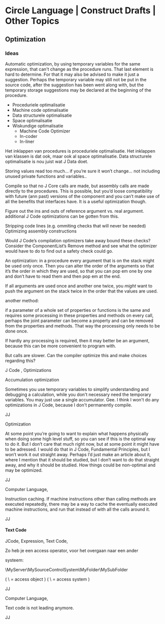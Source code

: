 ﻿Circle Language | Construct Drafts | Other Topics
=================================================

Optimization
------------

### Ideas

Automatic optimization, by using temporary variables for the same expression, that can't change as the procedure runs. That last element is hard to determine. For that it may also be advised to make it just a suggestion. Perhaps the temporary variable may still not be put in the source code, after the suggestion has been went along with, but the temporary storage suggestions may be declared at the beginning of the procedure.

- Proceduriele optimalisatie
- Machine code optimalisatie
- Data structurele optimalisatie
- Space optimalisatie
- Wiskundige optimalisatie
    - Machine Code Optimizer
    - In-coder
    - In-liner

Het inklappen van procedures is proceduriele optimalisatie. Het inklappen van klassen is dat ook, maar ook al space optimalisatie.
Data structurele optimalisatie is nou juist wat J Data doet. 

Storing values read too much… if you’re sure it won’t change…
not including unused private functions and variables..

Compile so that no J Core calls are made, but assembly calls are made directly to the procedures. This is possible, but you’d loose compatibility with future (ann past) versions of the component and you can’t make use of all the benefits that interfaces have. It is a useful optimization though.

Figure out the ins and outs of reference argument vs. real argument.
additional J Code optimizations can be gotten from this.

Stripping code lines (e.g. ommiting checks that will never be needed)
Optimizing assembly constructions

Would J Code’s compilation optimizers take away bound these checks? Consider the ComponentList’s Remove method and see what the optimizer would have to do to find out a safety check could go.

An optimization: in a procedure every argument that is on the stack might be used only once. Then you can alter the order of the arguments so that it’s the order in which they are used, so that you can pop em one by one and don’t have to read them and then pop em at the end.

If all arguments are used once and another one twice, you *might* want to push the argument on the stack twice in the order that the values are used.

another method:

if a parameter of a whole set of properties or functions is the same and requires some processing in these properties and methods on every call, perhaps the joint parameter can become a property and can be removed from the properties and methods. That way the processing only needs to be done once.

If hardly any processing is required, then it may better be an argument, because this can be more convenient to program with.

But calls are slower. Can the compiler optimize this and make choices regarding this?


J Code , Optimizations

Accumulation optimization

Sometimes you use temporary variables to simplify understanding and debugging a calculation,
while you don't necessary need the temporary variables. You may just use a single accumulator.
Gee. I think I won't do any optimizations in J Code, because I don't permanently compile.

JJ


Optimization

At some point you’re going to want to explain what happens physically when doing some high level stuff, so you can see if this is the optimal way to do it.
But I don’t care that much right now, but at some point it might have to be adressed.
I would do that in J Code, Fundamental Principles, but I won’t work it out straight away.
Perhaps I’d just make an article about it, where I mention that it should be studied, but I don’t want to do that straight away, and why it should be studied. How things could be non-optimal and may be optimized.

JJ


Computer Language,

Instruction caching. If machine instructions other than calling methods are executed repeatedly, there may be a way to cache the eventually executed machine instructions, and run that instead of with all the calls around it.

JJ

#### Text Code

JCode, Expression, Text Code,

Zo heb je een access operator, voor het overgaan naar een ander

systeem:

\\MyServer\MySourceControlSystem\\MyFolder\MySubFolder

( \ = access object )
( \\ = access system )

JJ 


Computer Language,

Text code is not leading anymore.

JJ

